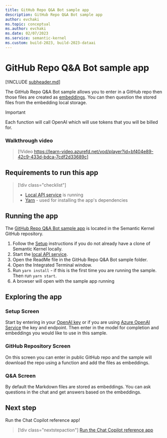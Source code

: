 ```yaml
---
title: GitHub Repo Q&A Bot sample app
description: GitHub Repo Q&A Bot sample app
author: evchaki
ms.topic: conceptual
ms.author: evchaki
ms.date: 02/07/2023
ms.service: semantic-kernel
ms.custom: build-2023, build-2023-dataai
---
```

# GitHub Repo Q&A Bot sample app

[!INCLUDE [subheader.md](../includes/pat_large.md)]

The GitHub Repo Q&A Bot sample allows you to enter in a GitHub repo then those files are created as [embeddings](/semantic-kernel/concepts-ai/embeddings). You can then question the stored files from the embedding local storage.

> [!IMPORTANT]
> Each function will call OpenAI which will use tokens that you will be billed for. 

### Walkthrough video

>[!Video https://learn-video.azurefd.net/vod/player?id=bf404e89-42c9-433d-bdca-7cdf2d33689c]


## Requirements to run this app

> [!div class="checklist"]
> * [Local API service](/semantic-kernel/samples/localapiservice) is running
> * [Yarn](https://yarnpkg.com/getting-started/install) - used for installing the app's dependencies

## Running the app
The [GitHub Repo Q&A Bot sample app](https://github.com/microsoft/semantic-kernel/tree/main/samples/apps/github-qna-webapp-react) is located in the Semantic Kernel GitHub repository.

1) Follow the [Setup](/semantic-kernel/get-started) instructions if you do not already have a clone of Semantic Kernel locally.
2) Start the [local API service](/semantic-kernel/samples/localapiservice).
3) Open the ReadMe file in the GitHub Repo Q&A Bot sample folder.
4) Open the Integrated Terminal window.
5) Run `yarn install` - if this is the first time you are running the sample.  Then run `yarn start`.
6) A browser will open with the sample app running

## Exploring the app

### Setup Screen
Start by entering in your [OpenAI key](https://openai.com/api/) or if you are using [Azure OpenAI Service](/azure/cognitive-services/openai/quickstart) the key and endpoint.  Then enter in the model for completion and embeddings you would like to use in this sample.

### GitHub Repository Screen
On this screen you can enter in public GitHub repo and the sample will download the repo using a function and add the files as embeddings.

### Q&A Screen
By default the Markdown files are stored as embeddings.  You can ask questions in the chat and get answers based on the embeddings.

## Next step

Run the Chat Copilot reference app!

> [!div class="nextstepaction"]
> [Run the Chat Copilot reference app](/semantic-kernel/samples/copilotchat)
